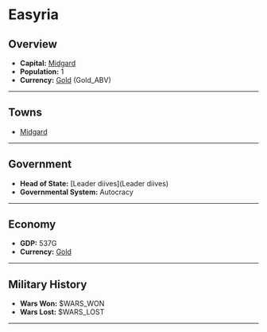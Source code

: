 # Easyria

## Overview

- **Capital:** [Midgard](Midgard)
- **Population:** 1
- **Currency:** [Gold](Gold) (Gold_ABV)

---

## Towns

- [Midgard](Midgard)

---

## Government

- **Head of State:** [Leader diives](Leader diives)
- **Governmental System:** Autocracy

---

## Economy

- **GDP:** 537G
- **Currency:** [Gold](Gold)

---

## Military History

- **Wars Won:** $WARS_WON
- **Wars Lost:** $WARS_LOST

---

